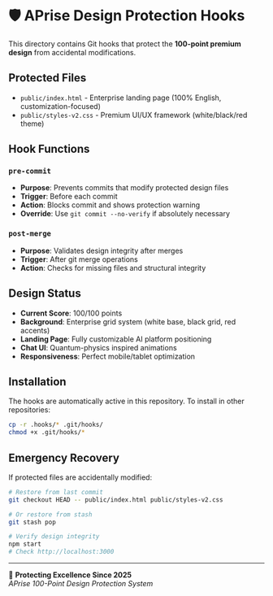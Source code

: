 # 🛡️ APrise Design Protection Hooks

This directory contains Git hooks that protect the **100-point premium design** from accidental modifications.

## Protected Files

- `public/index.html` - Enterprise landing page (100% English, customization-focused)
- `public/styles-v2.css` - Premium UI/UX framework (white/black/red theme)

## Hook Functions

### `pre-commit`
- **Purpose**: Prevents commits that modify protected design files
- **Trigger**: Before each commit
- **Action**: Blocks commit and shows protection warning
- **Override**: Use `git commit --no-verify` if absolutely necessary

### `post-merge`
- **Purpose**: Validates design integrity after merges
- **Trigger**: After git merge operations
- **Action**: Checks for missing files and structural integrity

## Design Status
- **Current Score**: 100/100 points
- **Background**: Enterprise grid system (white base, black grid, red accents)
- **Landing Page**: Fully customizable AI platform positioning
- **Chat UI**: Quantum-physics inspired animations
- **Responsiveness**: Perfect mobile/tablet optimization

## Installation

The hooks are automatically active in this repository. To install in other repositories:

```bash
cp -r .hooks/* .git/hooks/
chmod +x .git/hooks/*
```

## Emergency Recovery

If protected files are accidentally modified:

```bash
# Restore from last commit
git checkout HEAD -- public/index.html public/styles-v2.css

# Or restore from stash
git stash pop

# Verify design integrity
npm start
# Check http://localhost:3000
```

---
🎨 **Protecting Excellence Since 2025**  
*APrise 100-Point Design Protection System*
